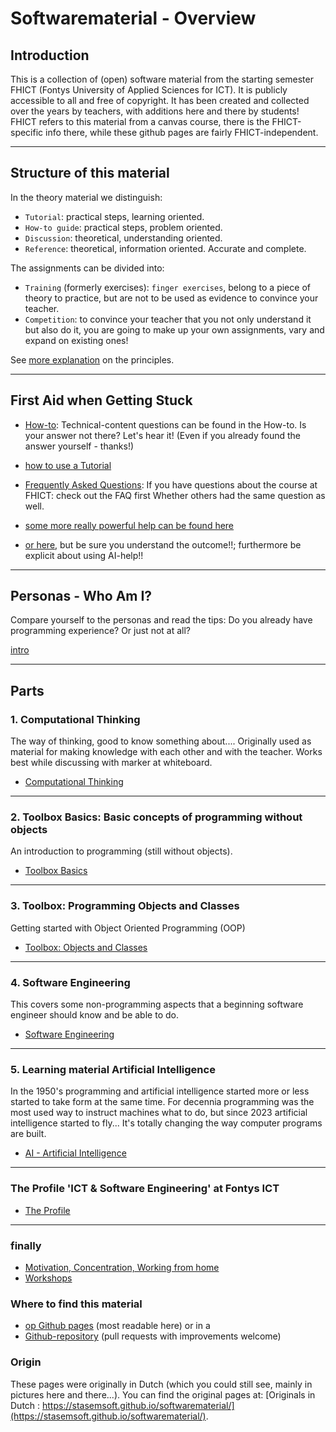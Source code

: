 # Softwarematerial - Overview

## Introduction

This is a collection of (open) software material from the starting semester FHICT (Fontys University of Applied Sciences for ICT). It is publicly accessible to all and free of copyright. It has been created and collected over the years by teachers, with additions here and there by students! FHICT refers to this material from a canvas course, there is the FHICT-specific info there, while these github pages are fairly FHICT-independent.

---

## Structure of this material

In the theory material we distinguish:

+ `Tutorial`: practical steps, learning oriented.
+ `How-to guide`: practical steps, problem oriented.
+ `Discussion`: theoretical, understanding oriented.
+ `Reference`: theoretical, information oriented. Accurate and complete.

The assignments can be divided into:

+ `Training` (formerly exercises): `finger exercises`, belong to a piece of theory to practice, but are not to be used as evidence to convince your teacher.
+ `Competition`: to convince your teacher that you not only understand it but also do it, you are going to make up your own assignments, vary and expand on existing ones!

See [more explanation](https://stasemsoft.github.io/FontysICT-sem1/docs/meta) on the principles.

---

## First Aid when Getting Stuck

+ [How-to](https://stasemsoft.github.io/FontysICT-sem1/docs/basic/howto): Technical-content questions can be found in the How-to. Is your answer not there? Let's hear it! (Even if you already found the answer yourself - thanks!)
+ [how to use a Tutorial](docs/process/howtoLookAtATutorial.md)

+ [Frequently Asked Questions](https://stasemsoft.github.io/FontysICT-sem1/docs/FAQ): If you have questions about the course at FHICT: check out the FAQ first Whether others had the same question as well.
+ [some more really powerful help can be found here](https://chat.openai.com/chat)
+ [or here](https://www.perplexity.ai), but be sure you understand the outcome!!; furthermore be explicit about using AI-help!!

---

## Personas - Who Am I?

Compare yourself to the personas and read the tips: Do you already have programming experience? Or just not at all?

[intro](docs/personas/intro)

---

## Parts

### 1. Computational Thinking

The way of thinking, good to know something about.... Originally used as material for making knowledge with each other and with the teacher. Works best while discussing with marker at whiteboard.

+ [Computational Thinking](https://stasemsoft.github.io/FontysICT-sem1/docs/computational)

---

### 2. Toolbox Basics: Basic concepts of programming without objects

An introduction to programming (still without objects).

+ [Toolbox Basics](https://stasemsoft.github.io/FontysICT-sem1/docs/basic/)

---

### 3. Toolbox: Programming Objects and Classes

Getting started with Object Oriented Programming (OOP)

+ [Toolbox: Objects and Classes](https://stasemsoft.github.io/FontysICT-sem1/docs/objects/)

---

### 4. Software Engineering

This covers some non-programming aspects that a beginning software engineer should know and be able to do.

+ [Software Engineering](https://stasemsoft.github.io/FontysICT-sem1/docs/software%20engineering/)

---

### 5. Learning material Artificial Intelligence

In the 1950's programming and artificial intelligence started more or less  started to take form at the same time. For decennia programming was the most used way to instruct machines what to do, but since 2023 artificial intelligence started to fly... It's totally changing the way computer programs are built.

+ [AI - Artificial Intelligence](docs/artificial-intelligence/ai.md)

---

### The Profile 'ICT & Software Engineering' at Fontys ICT

+ [The Profile](https://stasemsoft.github.io/FontysICT-sem1/docs/softwareprofiel/)

---

### finally

+ [Motivation, Concentration, Working from home](docs/process/motivatieconcentratie)
+ [Workshops](https://stasemsoft.github.io/FontysICT-sem1/docs/workshops/)

### Where to find this material

+ [op Github pages](https://stasemsoft.github.io/FontysICT-sem1/) (most readable here)
or in a
+ [Github-repository](https://github.com/stasemsoft/FontysICT-sem1) (pull requests with improvements welcome)

### Origin

These pages were originally in Dutch (which you could still see, mainly in pictures here and there...).
You can find the original pages at:
[Originals in Dutch : https://stasemsoft.github.io/softwarematerial/](https://stasemsoft.github.io/softwarematerial/).
